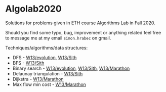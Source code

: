 # Algolab2020
Solutions for problems given in ETH course Algorithms Lab in Fall 2020.

Should you find some typo, bug, improvement or anything related feel free to message me at my email `simon.hrabec` on gmail.

Techniques/algorithms/data structures:
 - DFS - [W13/evolution](https://github.com/simon-hrabec/Algolab2020/tree/main/Week%2013%20-%20Evolution), [W13/Sith](https://github.com/simon-hrabec/Algolab2020/tree/main/Week%2013%20-%20Sith)
 - BFS - [W13/Sith](https://github.com/simon-hrabec/Algolab2020/tree/main/Week%2013%20-%20Sith)
 - Binary search - [W13/evolution](https://github.com/simon-hrabec/Algolab2020/tree/main/Week%2013%20-%20Evolution), [W13/Sith](https://github.com/simon-hrabec/Algolab2020/tree/main/Week%2013%20-%20Sith), [W13/Marathon](https://github.com/simon-hrabec/Algolab2020/tree/main/Week%2013%20-%20Marathon)
 - Delaunay triangulation - [W13/Sith](https://github.com/simon-hrabec/Algolab2020/tree/main/Week%2013%20-%20Sith)
- Dijkstra - [W13/Marathon](https://github.com/simon-hrabec/Algolab2020/tree/main/Week%2013%20-%20Marathon)
- Max flow min cost - [W13/Marathon](https://github.com/simon-hrabec/Algolab2020/tree/main/Week%2013%20-%20Marathon)
